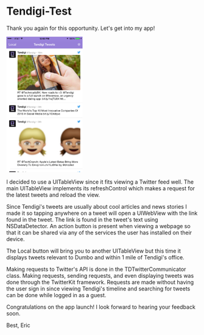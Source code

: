 # Tendigi-Test

Thank you again for this opportunity. Let's get into my app!

<img src="https://raw.githubusercontent.com/ericjkunz/Tendigi-Test/master/TDTestScreenshot.PNG?token=AG5RqqALQiNiGZ_suJwjtfQnYIsgpHzbks5U9fx7wA%3D%3D" width="200" />

I decided to use a UITableView since it fits viewing a Twitter feed well. The main UITableView implements its refreshControl which makes a request for the latest tweets and reload the view. 

Since Tendigi's tweets are usually about cool articles and news stories I made it so tapping anywhere on a tweet will open a UIWebView with the link found in the tweet. The link is found in the tweet's text using NSDataDetector. An action button is present when viewing a webpage so that it can be shared via any of the services the user has installed on their device.

The Local button will bring you to another UITableView but this time it displays tweets relevant to Dumbo and within 1 mile of Tendigi's office.

Making requests to Twitter's API is done in the TDTwitterCommunicator class. Making requests, sending requests, and even displaying tweets was done through the TwitterKit framework. Requests are made without having the user sign in since viewing Tendigi's timeline and searching for tweets can be done while logged in as a guest.

Congratulations on the app launch! I look forward to hearing your feedback soon.

Best,
Eric
